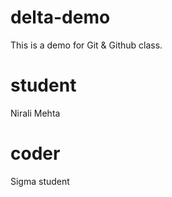 # delta-demo
This is a demo for Git &amp; Github class.

# student
Nirali Mehta

# coder
Sigma student